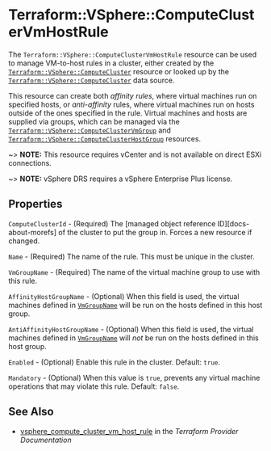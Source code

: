# Terraform::VSphere::ComputeClusterVmHostRule

The `Terraform::VSphere::ComputeClusterVmHostRule` resource can be used to manage
VM-to-host rules in a cluster, either created by the
[`Terraform::VSphere::ComputeCluster`][tf-vsphere-cluster-resource] resource or looked up
by the [`Terraform::VSphere::ComputeCluster`][tf-vsphere-cluster-data-source] data source.

[tf-vsphere-cluster-resource]: /docs/providers/vsphere/r/compute_cluster.html
[tf-vsphere-cluster-data-source]: /docs/providers/vsphere/d/compute_cluster.html

This resource can create both _affinity rules_, where virtual machines run on
specified hosts, or _anti-affinity_ rules, where virtual machines run on hosts
outside of the ones specified in the rule. Virtual machines and hosts are
supplied via groups, which can be managed via the
[`Terraform::VSphere::ComputeClusterVmGroup`][tf-vsphere-cluster-vm-group-resource] and
[`Terraform::VSphere::ComputeClusterHostGroup`][tf-vsphere-cluster-host-group-resource]
resources.

[tf-vsphere-cluster-vm-group-resource]: /docs/providers/vsphere/r/compute_cluster_vm_group.html
[tf-vsphere-cluster-host-group-resource]: /docs/providers/vsphere/r/compute_cluster_host_group.html

~> **NOTE:** This resource requires vCenter and is not available on direct ESXi
connections.

~> **NOTE:** vSphere DRS requires a vSphere Enterprise Plus license.

## Properties

`ComputeClusterId` - (Required) The [managed object reference ID][docs-about-morefs] of the cluster to put the group in.  Forces a new resource if changed.

`Name` - (Required) The name of the rule. This must be unique in the cluster.

`VmGroupName` - (Required) The name of the virtual machine group to use with this rule.

`AffinityHostGroupName` - (Optional) When this field is used, the virtual machines defined in [`VmGroupName`](#vm_group_name) will be run on the hosts defined in this host group.

`AntiAffinityHostGroupName` - (Optional) When this field is used, the virtual machines defined in [`VmGroupName`](#vm_group_name) will _not_ be run on the hosts defined in this host group.

`Enabled` - (Optional) Enable this rule in the cluster. Default: `true`.

`Mandatory` - (Optional) When this value is `true`, prevents any virtual machine operations that may violate this rule. Default: `false`.


## See Also

* [vsphere_compute_cluster_vm_host_rule](https://www.terraform.io/docs/providers/vsphere/r/compute_cluster_vm_host_rule.html) in the _Terraform Provider Documentation_